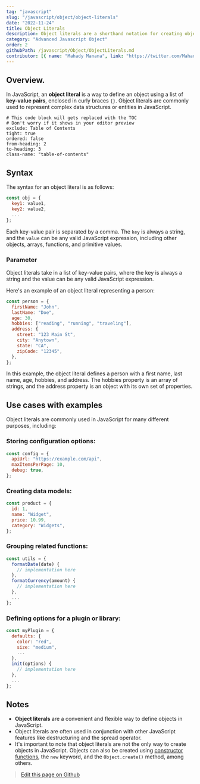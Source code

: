 ```yaml
---
tag: "javascript"
slug: "/javascript/object/object-literals"
date: "2022-11-24"
title: Object Literals
description: Object literals are a shorthand notation for creating objects in JavaScript.
category: "Advanced Javascript Object"
order: 2
githubPath: /javascript/Object/ObjectLiterals.md
contributor: [{ name: "Mahady Manana", link: "https://twitter.com/MahadyManana" }]
---
```


## Overview.

In JavaScript, an **object literal** is a way to define an object using a list of **key-value pairs**, enclosed in curly braces `{}`. Object literals are commonly used to represent complex data structures or entities in JavaScript.


```toc
# This code block will gets replaced with the TOC
# Don't worry if it shows in your editor preview
exclude: Table of Contents
tight: true
ordered: false
from-heading: 2
to-heading: 3
class-name: "table-of-contents"
```


## Syntax

The syntax for an object literal is as follows:

```javascript
const obj = {
  key1: value1,
  key2: value2,
  ...
};
```

Each key-value pair is separated by a comma. The `key` is always a string, and the `value` can be any valid JavaScript expression, including other objects, arrays, functions, and primitive values.

### Parameter

Object literals take in a list of key-value pairs, where the key is always a string and the value can be any valid JavaScript expression.

Here's an example of an object literal representing a person:

```javascript
const person = {
  firstName: "John",
  lastName: "Doe",
  age: 30,
  hobbies: ["reading", "running", "traveling"],
  address: {
    street: "123 Main St",
    city: "Anytown",
    state: "CA",
    zipCode: "12345",
  },
};
```

In this example, the object literal defines a person with a first name, last name, age, hobbies, and address. The hobbies property is an array of strings, and the address property is an object with its own set of properties.

## Use cases with examples

Object literals are commonly used in JavaScript for many different purposes, including:

### Storing configuration options:

```javascript
const config = {
  apiUrl: "https://example.com/api",
  maxItemsPerPage: 10,
  debug: true,
};
```

### Creating data models:

```javascript
const product = {
  id: 1,
  name: "Widget",
  price: 10.99,
  category: "Widgets",
};
```

### Grouping related functions:

```javascript
const utils = {
  formatDate(date) {
    // implementation here
  },
  formatCurrency(amount) {
    // implementation here
  },
  ...
};
```

### Defining options for a plugin or library:

```javascript
const myPlugin = {
  defaults: {
    color: "red",
    size: "medium",
    ...
  },
  init(options) {
    // implementation here
  },
  ...
};
```

## Notes

- **Object literals** are a convenient and flexible way to define objects in JavaScript.
- Object literals are often used in conjunction with other JavaScript features like destructuring and the spread operator.
- It's important to note that object literals are not the only way to create objects in JavaScript. Objects can also be created using [constructor functions](/javascript/object/object-constructors), the `new` keyword, and the `Object.create()` method, among others.

> <a href="https://github.com/mahady-manana/betatuto-docs/tree/main/docs/javascript/Object/ObjectLiterals.md}" target="_blank">Edit this page on Github</a>
